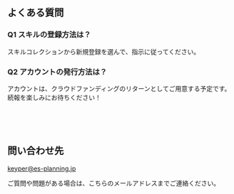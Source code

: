 ## よくある質問

### Q1 スキルの登録方法は？

スキルコレクションから新規登録を選んで、指示に従ってください。

### Q2 アカウントの発行方法は？

アカウントは、クラウドファンディングのリターンとしてご用意する予定です。続報を楽しみにお待ちください！

<br>
<br>
<br>

## 問い合わせ先

[keyper@es-planning.jp](keyper@es-planning.jp)

ご質問や問題がある場合は、こちらのメールアドレスまでご連絡ください。
